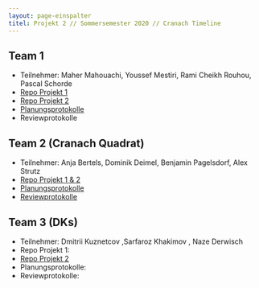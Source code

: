 ```yaml
---
layout: page-einspalter
titel: Projekt 2 // Sommersemester 2020 // Cranach Timeline
---
```


## Team 1

- Teilnehmer: Maher Mahouachi, Youssef Mestiri, Rami Cheikh Rouhou, Pascal Schorde
- [Repo Projekt 1](https://github.com/ramichr/lucas_cranach_projekt2)
- [Repo Projekt 2](https://github.com/ramichr/lucas_cranach_projekt2)
- [Planungsprotokolle](https://github.com/ramichr/lucas_cranach_projekt2/tree/master/sprints)
- Reviewprotokolle

## Team 2 (Cranach Quadrat)
- Teilnehmer: Anja Bertels, Dominik Deimel, Benjamin Pagelsdorf, Alex Strutz
- [Repo Projekt 1 & 2](https://github.com/BenPag/cranach)
- [Planungsprotokolle](https://github.com/BenPag/cranach/blob/projekt-2/docs/planning.md)
- [Reviewprotokolle](https://github.com/BenPag/cranach/blob/projekt-2/docs/review.md)

## Team 3 (DKs)
- Teilnehmer: Dmitrii Kuznetcov ,Sarfaroz Khakimov , Naze Derwisch
- Repo Projekt 1:
- [Repo Projekt 2](https://github.com/d-kuznetsov/cranach-timeline)
- Planungsprotokolle:
- Reviewprotokolle:

